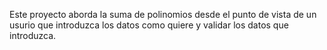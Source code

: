 Este proyecto aborda la suma de polinomios desde el punto de vista de un usurio que introduzca los datos como quiere y validar los datos que introduzca.
